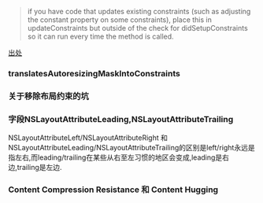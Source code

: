 >  if you have code that updates existing constraints (such as adjusting the constant property on some constraints), place this in updateConstraints but outside of the check for didSetupConstraints so it can run every time the method is called.

[出处](http://stackoverflow.com/questions/18746929/using-auto-layout-in-uitableview-for-dynamic-cell-layouts-variable-row-heights)


### translatesAutoresizingMaskIntoConstraints

### 关于移除布局约束的坑

### 字段NSLayoutAttributeLeading,NSLayoutAttributeTrailing
NSLayoutAttributeLeft/NSLayoutAttributeRight 和 NSLayoutAttributeLeading/NSLayoutAttributeTrailing的区别是left/right永远是指左右,而leading/trailing在某些从右至左习惯的地区会变成,leading是右边,trailing是左边.

### Content Compression Resistance 和 Content Hugging
